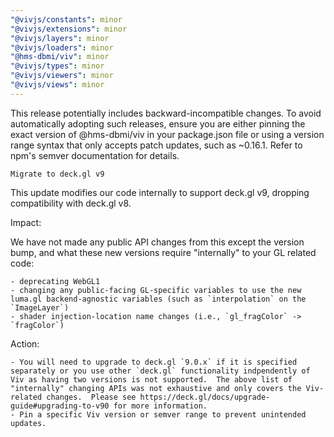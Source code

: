 ```yaml
---
"@vivjs/constants": minor
"@vivjs/extensions": minor
"@vivjs/layers": minor
"@vivjs/loaders": minor
"@hms-dbmi/viv": minor
"@vivjs/types": minor
"@vivjs/viewers": minor
"@vivjs/views": minor
---
```


This release potentially includes backward-incompatible changes. To avoid automatically adopting such releases, ensure you are either pinning the exact version of @hms-dbmi/viv in your package.json file or using a version range syntax that only accepts patch updates, such as ~0.16.1. Refer to npm's semver documentation for details.

    Migrate to deck.gl v9

This update modifies our code internally to support deck.gl v9, dropping compatibility with deck.gl v8.

Impact:

We have not made any public API changes from this except the version bump, and what these new versions require "internally" to your GL related code:

    - deprecating WebGL1
    - changing any public-facing GL-specific variables to use the new luma.gl backend-agnostic variables (such as `interpolation` on the `ImageLayer`)
    - shader injection-location name changes (i.e., `gl_fragColor` -> `fragColor`)

Action:

    - You will need to upgrade to deck.gl `9.0.x` if it is specified separately or you use other `deck.gl` functionality indpendently of Viv as having two versions is not supported.  The above list of "internally" changing APIs was not exhaustive and only covers the Viv-related changes.  Please see https://deck.gl/docs/upgrade-guide#upgrading-to-v90 for more information.
    - Pin a specific Viv version or semver range to prevent unintended updates.
